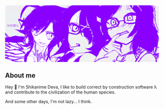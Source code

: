 ![header.png](https://raw.githubusercontent.com/Shikanime/Shikanime/master/header.png)

## About me

Hey 🌸 I'm Shikanime Deva, I like to build correct by construction software λ and contribute to the civilization of the human species.

And some other days, I'm not lazy... I think.
